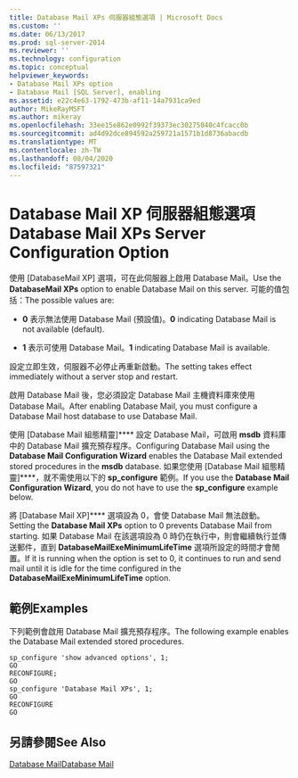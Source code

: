 ```yaml
---
title: Database Mail XPs 伺服器組態選項 | Microsoft Docs
ms.custom: ''
ms.date: 06/13/2017
ms.prod: sql-server-2014
ms.reviewer: ''
ms.technology: configuration
ms.topic: conceptual
helpviewer_keywords:
- Database Mail XPs option
- Database Mail [SQL Server], enabling
ms.assetid: e22c4e63-1792-473b-af11-14a7931ca9ed
author: MikeRayMSFT
ms.author: mikeray
ms.openlocfilehash: 33ee15e862e0992f39373ec30275040c4fcacc0b
ms.sourcegitcommit: ad4d92dce894592a259721a1571b1d8736abacdb
ms.translationtype: MT
ms.contentlocale: zh-TW
ms.lasthandoff: 08/04/2020
ms.locfileid: "87597321"
---
```

# <a name="database-mail-xps-server-configuration-option"></a><span data-ttu-id="eaf85-102">Database Mail XP 伺服器組態選項</span><span class="sxs-lookup"><span data-stu-id="eaf85-102">Database Mail XPs Server Configuration Option</span></span>
  <span data-ttu-id="eaf85-103">使用 [DatabaseMail XP] 選項，可在此伺服器上啟用 Database Mail。</span><span class="sxs-lookup"><span data-stu-id="eaf85-103">Use the **DatabaseMail XPs** option to enable Database Mail on this server.</span></span> <span data-ttu-id="eaf85-104">可能的值包括：</span><span class="sxs-lookup"><span data-stu-id="eaf85-104">The possible values are:</span></span>  
  
-   <span data-ttu-id="eaf85-105">**0** 表示無法使用 Database Mail (預設值)。</span><span class="sxs-lookup"><span data-stu-id="eaf85-105">**0** indicating Database Mail is not available (default).</span></span>  
  
-   <span data-ttu-id="eaf85-106">**1** 表示可使用 Database Mail。</span><span class="sxs-lookup"><span data-stu-id="eaf85-106">**1** indicating Database Mail is available.</span></span>  
  
 <span data-ttu-id="eaf85-107">設定立即生效，伺服器不必停止再重新啟動。</span><span class="sxs-lookup"><span data-stu-id="eaf85-107">The setting takes effect immediately without a server stop and restart.</span></span>  
  
 <span data-ttu-id="eaf85-108">啟用 Database Mail 後，您必須設定 Database Mail 主機資料庫來使用 Database Mail。</span><span class="sxs-lookup"><span data-stu-id="eaf85-108">After enabling Database Mail, you must configure a Database Mail host database to use Database Mail.</span></span>  
  
 <span data-ttu-id="eaf85-109">使用 [Database Mail 組態精靈]\*\*\*\* 設定 Database Mail，可啟用 **msdb** 資料庫中的 Database Mail 擴充預存程序。</span><span class="sxs-lookup"><span data-stu-id="eaf85-109">Configuring Database Mail using the **Database Mail Configuration Wizard** enables the Database Mail extended stored procedures in the **msdb** database.</span></span> <span data-ttu-id="eaf85-110">如果您使用 [Database Mail 組態精靈]\*\*\*\*，就不需使用以下的 **sp_configure** 範例。</span><span class="sxs-lookup"><span data-stu-id="eaf85-110">If you use the **Database Mail Configuration Wizard**, you do not have to use the **sp_configure** example below.</span></span>  
  
 <span data-ttu-id="eaf85-111">將 [Database Mail XP]\*\*\*\* 選項設為 0，會使 Database Mail 無法啟動。</span><span class="sxs-lookup"><span data-stu-id="eaf85-111">Setting the **Database Mail XPs** option to 0 prevents Database Mail from starting.</span></span> <span data-ttu-id="eaf85-112">如果 Database Mail 在該選項設為 0 時仍在執行中，則會繼續執行並傳送郵件，直到 **DatabaseMailExeMinimumLifeTime** 選項所設定的時間才會閒置。</span><span class="sxs-lookup"><span data-stu-id="eaf85-112">If it is running when the option is set to 0, it continues to run and send mail until it is idle for the time configured in the **DatabaseMailExeMinimumLifeTime** option.</span></span>  
  
## <a name="examples"></a><span data-ttu-id="eaf85-113">範例</span><span class="sxs-lookup"><span data-stu-id="eaf85-113">Examples</span></span>  
 <span data-ttu-id="eaf85-114">下列範例會啟用 Database Mail 擴充預存程序。</span><span class="sxs-lookup"><span data-stu-id="eaf85-114">The following example enables the Database Mail extended stored procedures.</span></span>  
  
```  
sp_configure 'show advanced options', 1;  
GO  
RECONFIGURE;  
GO  
sp_configure 'Database Mail XPs', 1;  
GO  
RECONFIGURE  
GO  
```  
  
## <a name="see-also"></a><span data-ttu-id="eaf85-115">另請參閱</span><span class="sxs-lookup"><span data-stu-id="eaf85-115">See Also</span></span>  
 [<span data-ttu-id="eaf85-116">Database Mail</span><span class="sxs-lookup"><span data-stu-id="eaf85-116">Database Mail</span></span>](../../relational-databases/database-mail/database-mail.md)  
  
  
